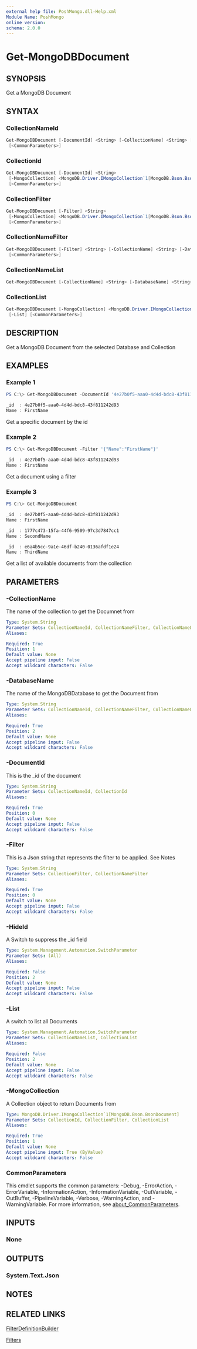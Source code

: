 ```yaml
---
external help file: PoshMongo.dll-Help.xml
Module Name: PoshMongo
online version:
schema: 2.0.0
---
```


# Get-MongoDBDocument

## SYNOPSIS

Get a MongoDB Document

## SYNTAX

### CollectionNameId

```powershell
Get-MongoDBDocument [-DocumentId] <String> [-CollectionName] <String> [-DatabaseName] <String> [-HideId]
 [<CommonParameters>]
```

### CollectionId

```powershell
Get-MongoDBDocument [-DocumentId] <String>
 [-MongoCollection] <MongoDB.Driver.IMongoCollection`1[MongoDB.Bson.BsonDocument]> [-HideId]
 [<CommonParameters>]
```

### CollectionFilter

```powershell
Get-MongoDBDocument [-Filter] <String>
 [-MongoCollection] <MongoDB.Driver.IMongoCollection`1[MongoDB.Bson.BsonDocument]> [-HideId]
 [<CommonParameters>]
```

### CollectionNameFilter

```powershell
Get-MongoDBDocument [-Filter] <String> [-CollectionName] <String> [-DatabaseName] <String> [-HideId]
 [<CommonParameters>]
```

### CollectionNameList

```powershell
Get-MongoDBDocument [-CollectionName] <String> [-DatabaseName] <String> [-HideId] [-List] [<CommonParameters>]
```

### CollectionList

```powershell
Get-MongoDBDocument [-MongoCollection] <MongoDB.Driver.IMongoCollection`1[MongoDB.Bson.BsonDocument]> [-HideId]
 [-List] [<CommonParameters>]
```

## DESCRIPTION

Get a MongoDB Document from the selected Database and Collection

## EXAMPLES

### Example 1

```powershell
PS C:\> Get-MongoDBDocument -DocumentId '4e27b0f5-aaa0-4d4d-bdc8-43f811242d93'

_id  : 4e27b0f5-aaa0-4d4d-bdc8-43f811242d93
Name : FirstName
```

Get a specific document by the id

### Example 2

```powershell
PS C:\> Get-MongoDBDocument -Filter '{"Name":"FirstName"}'

_id  : 4e27b0f5-aaa0-4d4d-bdc8-43f811242d93
Name : FirstName
```

Get a document using a filter

### Example 3

```powershell
PS C:\> Get-MongoDBDocument

_id  : 4e27b0f5-aaa0-4d4d-bdc8-43f811242d93
Name : FirstName

_id  : 1777c473-15fa-44f6-9509-97c3d7847cc1
Name : SecondName

_id  : e6a4b5cc-9a1e-46df-b240-0136afdf1e24
Name : ThirdName
```

Get a list of available documents from the collection

## PARAMETERS

### -CollectionName

The name of the collection to get the Documnet from

```yaml
Type: System.String
Parameter Sets: CollectionNameId, CollectionNameFilter, CollectionNameList
Aliases:

Required: True
Position: 1
Default value: None
Accept pipeline input: False
Accept wildcard characters: False
```

### -DatabaseName

The name of the MongoDBDatabase to get the Document from

```yaml
Type: System.String
Parameter Sets: CollectionNameId, CollectionNameFilter, CollectionNameList
Aliases:

Required: True
Position: 2
Default value: None
Accept pipeline input: False
Accept wildcard characters: False
```

### -DocumentId

This is the _id of the document

```yaml
Type: System.String
Parameter Sets: CollectionNameId, CollectionId
Aliases:

Required: True
Position: 0
Default value: None
Accept pipeline input: False
Accept wildcard characters: False
```

### -Filter

This is a Json string that represents the filter to be applied. See Notes

```yaml
Type: System.String
Parameter Sets: CollectionFilter, CollectionNameFilter
Aliases:

Required: True
Position: 0
Default value: None
Accept pipeline input: False
Accept wildcard characters: False
```

### -HideId

A Switch to suppress the _id field

```yaml
Type: System.Management.Automation.SwitchParameter
Parameter Sets: (All)
Aliases:

Required: False
Position: 2
Default value: None
Accept pipeline input: False
Accept wildcard characters: False
```

### -List

A switch to list all Documents

```yaml
Type: System.Management.Automation.SwitchParameter
Parameter Sets: CollectionNameList, CollectionList
Aliases:

Required: False
Position: 2
Default value: None
Accept pipeline input: False
Accept wildcard characters: False
```

### -MongoCollection

A Collection object to return Documents from

```yaml
Type: MongoDB.Driver.IMongoCollection`1[MongoDB.Bson.BsonDocument]
Parameter Sets: CollectionId, CollectionFilter, CollectionList
Aliases:

Required: True
Position: 1
Default value: None
Accept pipeline input: True (ByValue)
Accept wildcard characters: False
```

### CommonParameters

This cmdlet supports the common parameters: -Debug, -ErrorAction, -ErrorVariable, -InformationAction, -InformationVariable, -OutVariable, -OutBuffer, -PipelineVariable, -Verbose, -WarningAction, and -WarningVariable. For more information, see [about_CommonParameters](http://go.microsoft.com/fwlink/?LinkID=113216).

## INPUTS

### None

## OUTPUTS

### System.Text.Json

## NOTES

## RELATED LINKS

[FilterDefinitionBuilder](https://mongodb.github.io/mongo-csharp-driver/2.18/apidocs/html/T_MongoDB_Driver_FilterDefinitionBuilder_1.htm)

[Filters](https://mongodb.github.io/mongo-csharp-driver/2.18/reference/driver/definitions/#filters)
